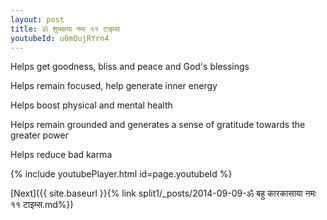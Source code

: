 ```yaml
---
layout: post
title: ॐ शुभक्षया नमः ११ टाइम्स
youtubeId: u6mQujRYrn4
---
```

 
 
Helps get goodness, bliss and peace and God's blessings
 
Helps remain focused, help generate inner energy 
 
Helps boost physical and mental health 
 
Helps remain grounded and generates a sense of gratitude towards the greater power 
 
Helps reduce bad karma
 
 
 
 


{% include youtubePlayer.html id=page.youtubeId %}
 
[Next]({{ site.baseurl }}{% link  split1/_posts/2014-09-09-ॐ बहु कारकासाया नमः ११ टाइम्स.md%})
 
